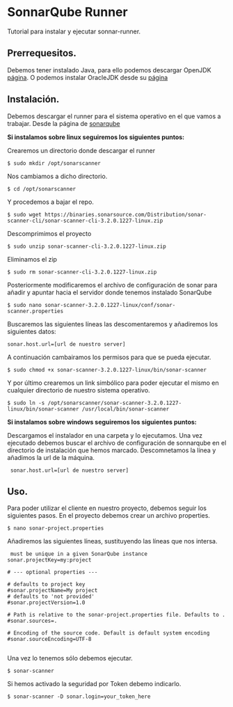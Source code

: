 # SonnarQube Runner
Tutorial para instalar y ejecutar sonnar-runner.

## Prerrequesitos.
Debemos tener instalado Java, para ello podemos descargar OpenJDK [página](https://openjdk.java.net/install/).
O podemos instalar OracleJDK desde su [página](https://www.oracle.com/java/technologies/javase-jdk8-downloads.html)

## Instalación.
Debemos descargar el runner para el sistema operativo en el que vamos a trabajar. Desde la página de [sonarqube](https://docs.sonarqube.org/latest/analysis/scan/sonarscanner/)

**Si instalamos sobre linux seguiremos los siguientes puntos:**

Crearemos un directorio donde descargar el runner
```
$ sudo mkdir /opt/sonarscanner
```
Nos cambiamos a dicho directorio. 
```
$ cd /opt/sonarscanner
``` 
Y procedemos a bajar el repo.
```
$ sudo wget https://binaries.sonarsource.com/Distribution/sonar-scanner-cli/sonar-scanner-cli-3.2.0.1227-linux.zip
```
Descomprimimos el proyecto
```
$ sudo unzip sonar-scanner-cli-3.2.0.1227-linux.zip
```
Eliminamos el zip
```
$ sudo rm sonar-scanner-cli-3.2.0.1227-linux.zip
```
Posteriormente modificaremos el archivo de configuración de sonar para añadir y apuntar hacia el servidor donde tenemos instalado SonarQube
```
$ sudo nano sonar-scanner-3.2.0.1227-linux/conf/sonar-scanner.properties
```
Buscaremos las siguientes líneas las descomentaremos y añadiremos los siguientes datos:
```
sonar.host.url=[url de nuestro server]
```
A continuación cambairamos los permisos para que se pueda ejecutar.
```
$ sudo chmod +x sonar-scanner-3.2.0.1227-linux/bin/sonar-scanner
```
Y por último crearemos un link simbólico para poder ejecutar el mismo en cualquier directorio de nuestro sistema operativo.
```
$ sudo ln -s /opt/sonarscanner/sonar-scanner-3.2.0.1227-linux/bin/sonar-scanner /usr/local/bin/sonar-scanner
``` 
**Si instalamos sobre windows seguiremos los siguientes puntos:**

 Descargamos el instalador en una carpeta y lo ejecutamos.
 Una vez ejecutado debemos buscar el archivo de configuración de sonnarqube en el directorio de instalación que hemos marcado.
 Descomnetamos la línea y añadimos la url de la máquina.
```
 sonar.host.url=[url de nuestro server]
```
## Uso.

Para poder utilizar el cliente en nuestro proyecto, debemos seguir los siguientes pasos.
En el proyecto debemos crear un archivo properties.
```
$ nano sonar-project.properties
```

Añadiremos las siguientes líneas, sustituyendo las líneas que nos intersa.
```
 must be unique in a given SonarQube instance
sonar.projectKey=my:project

# --- optional properties ---

# defaults to project key
#sonar.projectName=My project
# defaults to 'not provided'
#sonar.projectVersion=1.0
 
# Path is relative to the sonar-project.properties file. Defaults to .
#sonar.sources=.
 
# Encoding of the source code. Default is default system encoding
#sonar.sourceEncoding=UTF-8
  
```
Una vez lo tenemos sólo debemos ejecutar.
```
$ sonar-scanner
```
Si hemos activado la seguridad por Token debemo indicarlo.
```
$ sonar-scanner -D sonar.login=your_token_here
```
